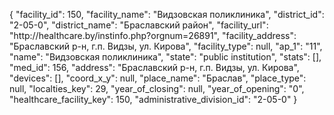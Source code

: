 {
    "facility_id": 150,
    "facility_name": "Видзовская поликлиника",
    "district_id": "2-05-0",
    "district_name": "Браславский район",
    "facility_url": "http:\/\/healthcare.by\/instinfo.php?orgnum=26891",
    "facility_address": "Браславский р-н, г.п. Видзы, ул. Кирова",
    "facility_type": null,
    "ap_1": "11",
    "name": "Видзовская поликлиника",
    "state": "public institution",
    "stats": [],
    "med_id": 156,
    "address": "Браславский р-н, г.п. Видзы, ул. Кирова",
    "devices": [],
    "coord_x_y": null,
    "place_name": "Браслав",
    "place_type": null,
    "localties_key": 29,
    "year_of_closing": null,
    "year_of_opening": "0",
    "healthcare_facility_key": 150,
    "administrative_division_id": "2-05-0"
}